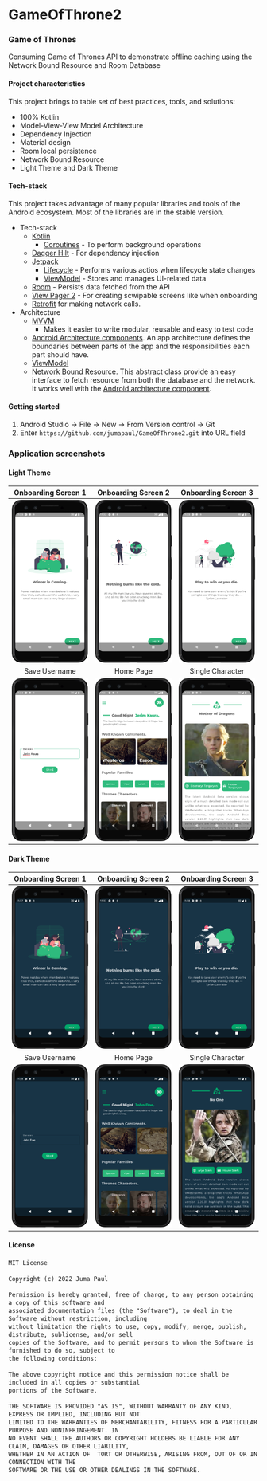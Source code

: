 # GameOfThrone2
### Game of Thrones
Consuming Game of Thrones API to demonstrate offline caching using the Network Bound Resource and Room Database

#### Project characteristics

This project brings to table set of best practices, tools, and solutions:

* 100% Kotlin
* Model-View-View Model Architecture
* Dependency Injection
* Material design
* Room local persistence
* Network Bound Resource
* Light Theme and Dark Theme

#### Tech-stack

This project takes advantage of many popular libraries and tools of the Android ecosystem. Most of
the libraries are in the stable version.

* Tech-stack
    * [Kotlin](https://kotlinlang.org/)
        + [Coroutines](https://kotlinlang.org/docs/reference/coroutines-overview.html) - To perform
          background operations
    * [Dagger Hilt](https://dagger.dev/hilt/) - For dependency injection
    * [Jetpack](https://developer.android.com/jetpack)
        * [Lifecycle](https://developer.android.com/topic/libraries/architecture/lifecycle) -
          Performs various actios when lifecycle state changes
        * [ViewModel](https://developer.android.com/topic/libraries/architecture/viewmodel) - Stores
          and manages UI-related data
    * [Room](https://developer.android.com/training/data-storage/room) - Persists data fetched from the API 
    * [View Pager 2](https://developer.android.com/guide/navigation/navigation-swipe-view-2) - For creating scwipable screens like when onboarding
    * [Retrofit](https://github.com/square/retrofit) for making network calls.
* Architecture
    * [MVVM](https://developer.android.com/jetpack/guide?gclid=CjwKCAiAvaGRBhBlEiwAiY-yMLJgFw8dtzM8r78wKMlnykKhTDwh5vx4ZOGqGBbXQ8PEFlYsS_b_oBoCRGoQAvD_BwE&gclsrc=aw.ds)
        - Makes it easier to write modular, reusable and easy to test code
    * [Android Architecture components](https://developer.android.com/topic/libraries/architecture). An app architecture defines the boundaries between parts of the app and the responsibilities each part should have. 
    * [ViewModel](https://developer.android.com/topic/libraries/architecture/viewmodel)
    * [Network Bound Resource](https://medium.com/android-news/making-android-jetpacks-networkboundresource-work-in-offline-mode-fd06ef545ec1). This abstract class provide an easy interface to fetch resource from both the database and the network. It works well with the [Android architecture component](https://developer.android.com/topic/architecture).

#### Getting started

1. Android Studio -> File -> New -> From Version control -> Git
2. Enter `https://github.com/jumapaul/GameOfThrone2.git` into URL field

### Application screenshots

#### Light Theme

Onboarding Screen 1           |  Onboarding Screen 2             | Onboarding Screen 3             |
:-------------------------:|:-------------------------:|:-------------------------:|
![Onboarding Screen 1  ](images/onboard1-light.png)  |  ![ Onboarding Screen 2   ](images/onboard2-ligh.png)|  ![Onboarding Screen 3 ](images/onboard3-light.png)| 
Save Username          |  Home Page           | Single Character            |
![Save Username ](images/profile-name-light.png)  |  ![Home Page  ](images/home-page-light.png)|  ![Single Character](images/single-character-light.png)| 

#### Dark Theme
Onboarding Screen 1           |  Onboarding Screen 2             | Onboarding Screen 3             |
:-------------------------:|:-------------------------:|:-------------------------:|
![Onboarding Screen 1   ](images/onboard1-dark.png)  |  ![Onboarding Screen 2](images/onboard2-dark.png)|  ![Onboarding Screen 3   ](images/onboard3-dark.png)| 
Save Username          |  Home Page           | Single Character            |
![Save Username ](images/profile-dark.png)  |  ![Home Page   ](images/home-page-dark.png)|  ![Single Character    ](images/single-character-dark.png)| 


#### License

 ```
 MIT License
 
 Copyright (c) 2022 Juma Paul
 
 Permission is hereby granted, free of charge, to any person obtaining a copy of this software and 
 associated documentation files (the "Software"), to deal in the Software without restriction, including 
 without limitation the rights to use, copy, modify, merge, publish, distribute, sublicense, and/or sell 
 copies of the Software, and to permit persons to whom the Software is furnished to do so, subject to 
 the following conditions:
 
 The above copyright notice and this permission notice shall be included in all copies or substantial 
 portions of the Software.
 
 THE SOFTWARE IS PROVIDED "AS IS", WITHOUT WARRANTY OF ANY KIND, EXPRESS OR IMPLIED, INCLUDING BUT NOT 
 LIMITED TO THE WARRANTIES OF MERCHANTABILITY, FITNESS FOR A PARTICULAR PURPOSE AND NONINFRINGEMENT. IN 
 NO EVENT SHALL THE AUTHORS OR COPYRIGHT HOLDERS BE LIABLE FOR ANY CLAIM, DAMAGES OR OTHER LIABILITY, 
 WHETHER IN AN ACTION OF  TORT OR OTHERWISE, ARISING FROM, OUT OF OR IN CONNECTION WITH THE 
 SOFTWARE OR THE USE OR OTHER DEALINGS IN THE SOFTWARE.
 ```
